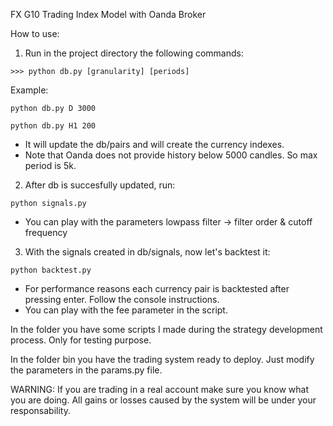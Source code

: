 
FX G10 Trading Index Model with Oanda Broker

How to use:

1. Run in the project directory the following commands:

```console
>>> python db.py [granularity] [periods]
```

Example:
```console
python db.py D 3000
```
```console
python db.py H1 200 
```

- It will update the db/pairs and will create the currency indexes.
- Note that Oanda does not provide history below 5000 candles. So max period is 5k.

2. After db is succesfully updated, run:
```console
python signals.py 
```

- You can play with the parameters lowpass filter -> filter order & cutoff frequency

3. With the signals created in db/signals, now let's backtest it:
```console
python backtest.py
```

- For performance reasons each currency pair is backtested after pressing enter. Follow the console instructions. 
- You can play with the fee parameter in the script.



In the folder you have some scripts I made during the strategy development process. Only for testing purpose.

In the folder bin you have the trading system ready to deploy. Just modify the parameters in the params.py file.

WARNING: If you are trading in a real account make sure you know what you are doing. All gains or losses caused by the system will be under your responsability.
